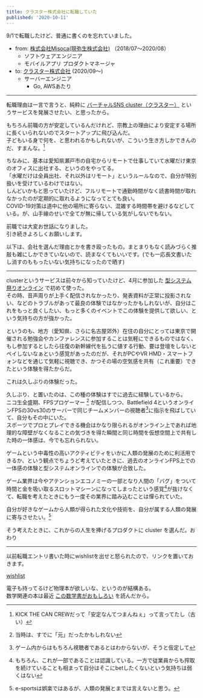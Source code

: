 ```yaml
---
title: クラスター株式会社に転職していた
published: '2020-10-11'
---
```


9/1で転職したけど、普通に書くのを忘れていました。

- from: [株式会社Misoca(現弥生株式会社)](https://info.misoca.jp/) （2018/07～2020/08）
  - ソフトウェアエンジニア
  - モバイルアプリ プロダクトマネージャ
- to: [クラスター株式会社](https://corp.cluster.mu/) (2020/09〜)
  - サーバーエンジニア
    - Go, AWSあたり

---

転職理由は一言で言うと、純粋に [バーチャルSNS cluster（クラスター）](https://cluster.mu/) というサービスを発展させたい、と思ったから。   

もちろん前職の方が安定しているんだけれど、宗教上の理由により安定する場所に長くいられないのでスタートアップに飛び込んだ。   
子どもいる身で何を、と思われるかもしれないが、こういう生き方しかできんのだ、すまんな。[^1]

ちなみに、基本は愛知県瀬戸市の自宅からリモートで仕事していて水曜だけ東京のオフィスに出社する、というのをやってる。   
「水曜だけは全員出社、それ以外はリモート」というルールなので、自分が特別扱いを受けているわけではない。   
しんどいかもと思っていたけど、フルリモートで通勤時間がなく読書時間が取れなかったのが定期的に取れるようになってとても良い。   
COVID-19対策は道中に他の場所に寄らない、混雑する時間帯を避けるなどしている。が、山手線のせいで全てが無に帰している気がしないでもない。   

前職では大変お世話になりました。   
引き続きよろしくお願いします。   

以下は、会社を選んだ理由とかを書き殴ったもの。まとまりもなく読みづらく推敲も雑にしかできていないので、読まなくてもいいです。(でも一応長文書いたし消すのももったいない気持ちになったので晒す)   

---

clusterというサービスは前々から知っていたけど、4月に参加した [型システム祭りオンライン](https://opt.connpass.com/event/169724/) で初めて使った。   
その時、音声周りが上手く配信されなかったり、発表資料が正常に投影されない、などのトラブルがあって最良の体験ではなかったかもしれないが、自分はこれをもっと良くしたい、もっと多くのイベントでこの体験を提供して欲しい、という気持ちの方が強かった。

というのも、地方（愛知県、さらに名古屋郊外）在住の自分にとっては東京で開催される勉強会やカンファレンスに参加することは気軽にできるものではなく、もし参加するとしたら往復の新幹線代を払うに値する行動、要は登壇をしないとペイしないなぁという感覚があったのだが、それがPCやVR HMD・スマートフォンなどを通じて気軽に視聴でき、かつその場の空気感を共有（これ重要）できたという体験を得たからだ。

これは久しぶりの体験だった。

久しぶり、と置いたのは、この種の体験はすでに過去に経験しているから。   
ニコ生全盛期、FPSプロゲーマー [^2] が配信しつつ、Battlefield 4というオンラインFPSの30vs30のサーバーで同じチームメンバーの視聴者[^3]に指示を飛ばしていて、自分もその中にいた。   
スポーツでプロとプレイできる機会はかなり限られるがオンライン上であれば地理的な障壁がなくなることの気づきを得た瞬間と同じ時間を仮想空間上で共有した時の一体感は、今でも忘れられない。

ゲームという中毒性の高いアクティビティをいかに人類の発展のために利活用できるか、という観点でちょうど考えていたときに、過去のオンラインFPS上での一体感の体験と型システムオンラインでの体験が合致した。   

ゲーム業界は今やアテンションエコノミーの一部となり人間の「バグ」をついて時間と金を吸い取るスロットマシーンになってしまったという感覚[^4]が抜けなくて、転職を考えたときにもう一度その業界に踏み込むことは憚られていた。   

自分が好きなゲームから人類が得られた文化や技術を、自分が属する人類の発展に寄与させたい。[^5]   

そう考えたときに、これからの人生を捧げるプロダクトに cluster を選んだ。おわり   

---

以前転職エントリ書いた時にwishlistを出せと怒られたので、リンクを置いておきます。   

[wishlist](https://www.amazon.jp/hz/wishlist/ls/3IMMLULHOO6KG?ref_=wl_share)

電子も持ってるけど物理本が欲しいな、というのが結構ある。   
数学関連の本は最近 [この数学書がおもしろい](https://www.amazon.co.jp/dp/4826931018) を読んだから。   

[^1]: KICK THE CAN CREWだって「安定なんてつまんねぇ」って言ってたし（古い）
[^2]: 当時は、すでに「元」だったかもしれない
[^3]: ゲーム内からはもちろん視聴者であるとはわからないが、そうと仮定して
[^4]: もちろん、これが一部であることは認識している。一方で従業員からも搾取を続けていることも相まって自分はそこにbetしたくないという気持ちは弱くはない
[^5]: e-sportsは娯楽ではあるが、人類の発展とまでは言えないと思う。
